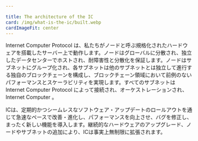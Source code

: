 ```yaml
---

title: The architecture of the IC
card: /img/what-is-the-ic/built.webp
cardImageFit: center
---
```

Internet Computer Protocol は、私たちがノードと呼ぶ規格化されたハードウェアを搭載したサーバー上で動作します。ノードはグローバルに分散され、独立したデータセンターでホストされ、耐障害性と分散化を保証します。ノードはサブネットにグループ化され、各サブネットは他のサブネットとは独立して進行する独自のブロックチェーンを構成し、ブロックチェーン領域において前例のないパフォーマンスとスケーラビリティを実現します。すべてのサブネットはInternet Computer Protocol によって接続され、オーケストレーションされ、Internet Computer 。

ICは、定期的かつシームレスなソフトウェア・アップデートのロールアウトを通じて急速なペースで改善・進化し、パフォーマンスを向上させ、バグを修正し、まったく新しい機能を導入します。継続的なハードウェアのアップグレード、ノードやサブネットの追加により、ICは事実上無制限に拡張されます。

<!---


The Internet Computer Protocol runs on servers with standardized hardware, which we call nodes. Nodes are distributed globally and hosted in independent data centers to ensure fault tolerance and decentralization. Nodes are grouped together into subnets, where each subnet constitutes its own blockchain that makes progress independently of the other subnets, resulting in unprecedented performance and scalability in the blockchain space. All subnets are connected and orchestrated by the Internet Computer Protocol to give rise to the Internet Computer.

The IC improves and evolves at a rapid pace through regular and seamless roll-outs of software updates that boost performance, iron out bugs, and introduce entirely new capabilities. Continuous hardware upgrades, adding nodes or subnets, make the IC scale virtually without bounds — scaling the IC is always possible by adding additional nodes.
-->
